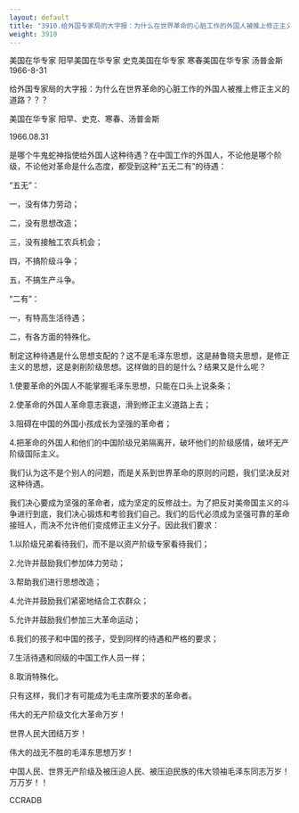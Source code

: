 ```yaml
---
layout: default
title: "3910.给外国专家局的大字报：为什么在世界革命的心脏工作的外国人被推上修正主义的道路？？？"
weight: 3910
---
```


美国在华专家  阳早美国在华专家  史克美国在华专家  寒春美国在华专家  汤普金斯1966-8-31

给外国专家局的大字报：为什么在世界革命的心脏工作的外国人被推上修正主义的道路？？？

美国在华专家  阳早、史克、寒春、汤普金斯

1966.08.31

是哪个牛鬼蛇神指使给外国人这种待遇？在中国工作的外国人，不论他是哪个阶级，不论他对革命是什么态度，都受到这种“五无二有”的待遇：

“五无”：

一，没有体力劳动；

二，没有思想改造；

三，没有接触工农兵机会；

四，不搞阶级斗争；

五，不搞生产斗争。

“二有”：

一，有特高生活待遇；

二，有各方面的特殊化。

制定这种待遇是什么思想支配的？这不是毛泽东思想，这是赫鲁晓夫思想，是修正主义的思想，这是剥削阶级思想。这样做的目的是什么？结果又是什么呢？

1.使要革命的外国人不能掌握毛泽东思想，只能在口头上说条条；

2.使革命的外国人革命意志衰退，滑到修正主义道路上去；

3.阻碍在中国的外国小孩成长为坚强的革命者；

4.把革命的外国人和他们的中国阶级兄弟隔离开，破坏他们的阶级感情，破坏无产阶级国际主义。

我们认为这不是个别人的问题，而是关系到世界革命的原则的问题，我们坚决反对这种待遇。

我们决心要成为坚强的革命者，成为坚定的反修战士。为了把反对美帝国主义的斗争进行到底，我们决心锻炼和考验我们自己。我们的后代必须成为坚强可靠的革命接班人，而决不允许他们变成修正主义分子。因此我们要求：

1.以阶级兄弟看待我们，而不是以资产阶级专家看待我们；

2.允许并鼓励我们参加体力劳动；

3.帮助我们进行思想改造；

4.允许并鼓励我们紧密地结合工农群众；

5.允许并鼓励我们参加三大革命运动；

6.我们的孩子和中国的孩子，受到同样的待遇和严格的要求；

7.生活待遇和同级的中国工作人员一样；

8.取消特殊化。

只有这样，我们才有可能成为毛主席所要求的革命者。

伟大的无产阶级文化大革命万岁！

世界人民大团结万岁！

伟大的战无不胜的毛泽东思想万岁！

中国人民、世界无产阶级及被压迫人民、被压迫民族的伟大领袖毛泽东同志万岁！万万岁！！

CCRADB

